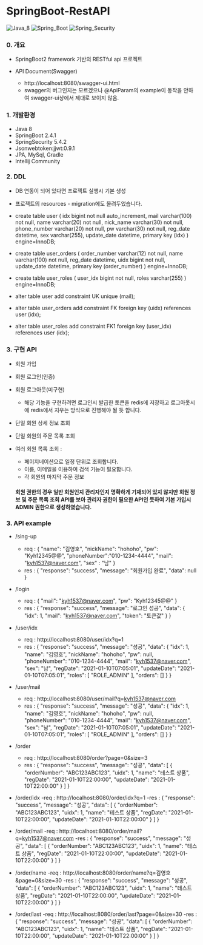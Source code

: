 # SpringBoot-RestAPI

![Java_8](https://img.shields.io/badge/java-v1.8-red?logo=java)
![Spring_Boot](https://img.shields.io/badge/Spring_Boot-v2.4.1-green.svg?logo=spring)
![Spring_Security](https://img.shields.io/badge/Spring_Security-v5.4.2-green.svg?logo=spring)

### 0. 개요
- SpringBoot2 framework 기반의 RESTful api 프로젝트

- API Document(Swagger)
    - http://localhost:8080/swagger-ui.html
    - swagger의 버그인지는 모르겠으나 @ApiParam의 example이 동작을 안하여 swagger-ui상에서 제대로 보이지 않음.

### 1. 개발환경
- Java 8
- SpringBoot 2.4.1
- SpringSecurity 5.4.2
- Jsonwebtoken:jjwt:0.9.1
- JPA, MySql, Gradle
- Intellij Community

### 2. DDL
- DB 연동이 되어 있다면 프로젝트 실행시 기본 생성
- 프로젝트의 resources - migration에도 올려두었습니다.

- create table user (
       idx bigint not null auto_increment,
        mail varchar(100) not null,
        name varchar(20) not null,
        nick_name varchar(30) not null,
        phone_number varchar(20) not null,
        pw varchar(30) not null,
        reg_date datetime,
        sex varchar(255),
        update_date datetime,
        primary key (idx)
    ) engine=InnoDB;
    
- create table user_orders (
       order_number varchar(12) not null,
        name varchar(100) not null,
        reg_date datetime,
        uidx bigint not null,
        update_date datetime,
        primary key (order_number)
    ) engine=InnoDB;
    
- create table user_roles (
       user_idx bigint not null,
        roles varchar(255)
    ) engine=InnoDB;
    
       
- alter table user add constraint UK unique (mail);

- alter table user_orders 
       add constraint FK
       foreign key (uidx) 
       references user (idx);

- alter table user_roles 
       add constraint FK1
       foreign key (user_idx) 
       references user (idx);
       
 ### 3. 구현 API
- 회원 가입
- 회원 로그인(인증)
- 회원 로그아웃(미구현)
  - 해당 기능을 구현하려면 로그인시 발급한 토큰을 redis에 저장하고 로그아웃시에 redis에서 지우는 방식으로 진행해야 될 듯 합니다.
- 단일 회원 상세 정보 조회
- 단일 회원의 주문 목록 조회
- 여러 회원 목록 조회 :
    - 페이지네이션으로 일정 단위로 조회합니다.
    - 이름, 이메일을 이용하여 검색 기능이 필요합니다.
    - 각 회원의 마지막 주문 정보
    
  #### 회원 권한의 경우 일반 회원인지 관리자인지 명확하게 기재되어 있지 않지만 회원 정보 및 주문 목록 조회 API를 보아 관리자 권한이 필요한 API인 듯하여 기본 가입시 ADMIN 권한으로 생성하였습니다.
  
 ### 3. API example
 - /sing-up
   - req : {
    "name": "김영호",
    "nickName": "hohoho",
    "pw": "Kyh12345@@",
    "phoneNumber":"010-1234-4444",
    "mail": "kyh1537@naver.com",
    "sex" : "남"
      }
   - res : {
    "response": "success",
    "message": "회원가입 완료",
    "data": null
      }
      
  - /login
    - req : {
        "mail": "kyh1537@naver.com",
        "pw": "Kyh12345@@"
        }
    - res : {
        "response": "success",
        "message": "로그인 성공",
        "data": {
            "idx": 1,
            "mail": "kyh1537@naver.com",
            "token": "토큰값"
         }
      }
      
  - /user/idx
     - req : http://localhost:8080/user/idx?q=1
     - res : {
        "response": "success",
        "message": "성공",
        "data": {
            "idx": 1,
            "name": "김영호",
            "nickName": "hohoho",
            "pw": null,
            "phoneNumber": "010-1234-4444",
            "mail": "kyh1537@naver.com",
            "sex": "남",
            "regDate": "2021-01-10T07:05:01",
            "updateDate": "2021-01-10T07:05:01",
            "roles": [
                "ROLE_ADMIN"
            ],
            "orders": []
        }
    }
    
  - /user/mail
    - req : http://localhost:8080/user/mail?q=kyh1537@naver.com
    - res : {
        "response": "success",
        "message": "성공",
        "data": {
            "idx": 1,
            "name": "김영호",
            "nickName": "hohoho",
            "pw": null,
            "phoneNumber": "010-1234-4444",
            "mail": "kyh1537@naver.com",
            "sex": "남",
            "regDate": "2021-01-10T07:05:01",
            "updateDate": "2021-01-10T07:05:01",
            "roles": [
                "ROLE_ADMIN"
            ],
            "orders": []
        }
    }
    
- /order
   - req : http://localhost:8080/order?page=0&size=3
   - res : {
            "response": "success",
            "message": "성공",
            "data": [
            {
                "orderNumber": "ABC123ABC123",
                "uidx": 1,
                "name": "테스트 상품",
                "regDate": "2021-01-10T22:00:00",
                "updateDate": "2021-01-10T22:00:00"
            }
            ]
           }
 - /order/idx
    -req : http://localhost:8080/order/idx?q=1
    -res : {
    "response": "success",
    "message": "성공",
    "data": [
        {
            "orderNumber": "ABC123ABC123",
            "uidx": 1,
            "name": "테스트 상품",
            "regDate": "2021-01-10T22:00:00",
            "updateDate": "2021-01-10T22:00:00"
        }
    ]
}
 - /order/mail
    -req : http://localhost:8080/order/mail?q=kyh1537@naver.com
    -res : {
    "response": "success",
    "message": "성공",
    "data": [
        {
            "orderNumber": "ABC123ABC123",
            "uidx": 1,
            "name": "테스트 상품",
            "regDate": "2021-01-10T22:00:00",
            "updateDate": "2021-01-10T22:00:00"
        }
    ]
}
 - /order/name
    -req : http://localhost:8080/order/name?q=김영호&page=0&size=30
    -res : {
    "response": "success",
    "message": "성공",
    "data": [
        {
            "orderNumber": "ABC123ABC123",
            "uidx": 1,
            "name": "테스트 상품",
            "regDate": "2021-01-10T22:00:00",
            "updateDate": "2021-01-10T22:00:00"
        }
    ]
}   
  - /order/last
    -req : http://localhost:8080/order/last?page=0&size=30
    -res : {
    "response": "success",
    "message": "성공",
    "data": [
        {
            "orderNumber": "ABC123ABC123",
            "uidx": 1,
            "name": "테스트 상품",
            "regDate": "2021-01-10T22:00:00",
            "updateDate": "2021-01-10T22:00:00"
        }
    ]
}
    
